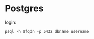 Postgres
===============================================

login:
```
psql -h $fqdn -p 5432 dbname username
```
